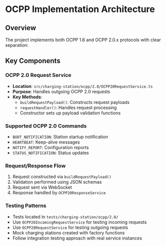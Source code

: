 # OCPP Implementation Architecture

## Overview

The project implements both OCPP 1.6 and OCPP 2.0.x protocols with clear separation:

## Key Components

### OCPP 2.0 Request Service

- **Location**: `src/charging-station/ocpp/2.0/OCPP20RequestService.ts`
- **Purpose**: Handles outgoing OCPP 2.0 requests
- **Key Methods**:
  - `buildRequestPayload()`: Constructs request payloads
  - `requestHandler()`: Handles request processing
  - Constructor sets up payload validation functions

### Supported OCPP 2.0 Commands

- `BOOT_NOTIFICATION`: Station startup notification
- `HEARTBEAT`: Keep-alive messages
- `NOTIFY_REPORT`: Configuration reports
- `STATUS_NOTIFICATION`: Status updates

### Request/Response Flow

1. Request constructed via `buildRequestPayload()`
2. Validation performed using JSON schemas
3. Request sent via WebSocket
4. Response handled by `OCPP20ResponseService`

### Testing Patterns

- Tests located in `tests/charging-station/ocpp/2.0/`
- Use `OCPP20IncomingRequestService` for testing incoming requests
- Use `OCPP20RequestService` for testing outgoing requests
- Mock charging stations created with factory functions
- Follow integration testing approach with real service instances
